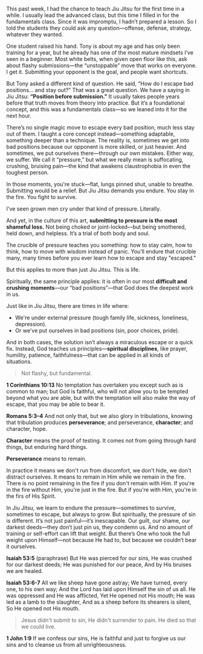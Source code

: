 
This past week, I had the chance to teach Jiu Jitsu for the first time in a while. I usually lead the advanced class, but this time I filled in for the fundamentals class. Since it was impromptu, I hadn’t prepared a lesson. So I told the students they could ask any question—offense, defense, strategy, whatever they wanted.

One student raised his hand. Tony is about my age and has only been training for a year, but he already has one of the most mature mindsets I’ve seen in a beginner. Most white belts, when given open floor like this, ask about flashy submissions—the “unstoppable” move that works on everyone. I get it. Submitting your opponent is the goal, and people want shortcuts.

But Tony asked a different kind of question. He said, “How do I escape bad positions… and stay out?” That was a great question. We have a saying in Jiu Jitsu: **“Position before submission.”** It usually takes people years before that truth moves from theory into practice. But it’s a foundational concept, and this was a fundamentals class—so we leaned into it for the next hour.

There’s no single magic move to escape every bad position, much less stay out of them. I taught a core concept instead—something adaptable, something deeper than a technique. The reality is, sometimes we get into bad positions because our opponent is more skilled, or just heavier. And sometimes, we put ourselves there—through our own mistakes. Either way, we suffer. We call it “pressure,” but what we really mean is suffocating, crushing, bruising pain—the kind that awakens claustrophobia in even the toughest person.

In those moments, you're stuck—flat, lungs pinned shut, unable to breathe. Submitting would be a relief. But Jiu Jitsu demands you endure. You stay in the fire. You fight to survive.

I've seen grown men cry under that kind of pressure. Literally.

And yet, in the culture of this art, **submitting to pressure is the most shameful loss.** Not being choked or joint-locked—but being smothered, held down, and helpless. It’s a trial of both body and soul.

The crucible of pressure teaches you something: how to stay calm, how to think, how to move with wisdom instead of panic. You’ll endure that crucible many, many times before you ever learn how to escape and stay "escaped."

But this applies to more than just Jiu Jitsu.
This is life.  

Spiritually, the same principle applies: it is often in our most **difficult and crushing moments**—our “bad positions”—that God does the deepest work in us.

Just like in Jiu Jitsu, there are times in life where:
- We're under external pressure (tough family life, sickness, loneliness, depression).
- Or we've put ourselves in bad positions (sin, poor choices, pride).

And in both cases, the solution isn’t always a miraculous escape or a quick fix. Instead, God teaches us principles—**spiritual disciplines**, like prayer, humility, patience, faithfulness—that can be applied in all kinds of situations. 

>Not flashy, but fundamental.

**1 Corinthians 10:13**
No temptation has overtaken you except such as is common to man; but God is faithful, who will not allow you to be tempted beyond what you are able, but with the temptation will also make the way of escape, that you may be able to bear it.

**Romans 5:3–4**
And not only that, but we also glory in tribulations, knowing that tribulation produces **perseverance**; and perseverance, **character**; and character, hope.

**Character** means the proof of testing. It comes not from going through hard things, but enduring hard things.

**Perseverance** means to remain. 

In practice it means we don't run from discomfort, we don't hide, we don't distract ourselves. It means to remain in Him while we remain in the fire. There is no point remaining in the fire if you don't remain with Him. If you're in the fire without Him, you're just in the fire. But if you're with Him, you're in the firs of His Spirit.

In Jiu Jitsu, we learn to endure the pressure—sometimes to survive, sometimes to escape, but always to grow. But spiritually, the pressure of sin is different. It’s not just painful—it’s inescapable. Our guilt, our shame, our darkest deeds—they don’t just pin us, they condemn us. And no amount of training or self-effort can lift that weight. But there’s One who took the full weight upon Himself—not because He had to, but because we couldn’t bear it ourselves.

**Isaiah 53:5** (paraphrase)
But He was pierced for our sins,
He was crushed for our darkest deeds;
He was punished for our peace,
And by His bruises we are healed.

**Isaiah 53:6-7**
All we like sheep have gone astray;
We have turned, every one, to his own way;
And the Lord has laid upon Himself the sin of us all.
He was oppressed and He was afflicted,
Yet He opened not His mouth;
He was led as a lamb to the slaughter,
And as a sheep before its shearers is silent,
So He opened not His mouth.

>Jesus didn't submit to sin, He didn't surrender to pain. He died so that we could live.

**1 John 1:9**
If we confess our sins, He is faithful and just to forgive us our sins and to cleanse us from all unrighteousness.